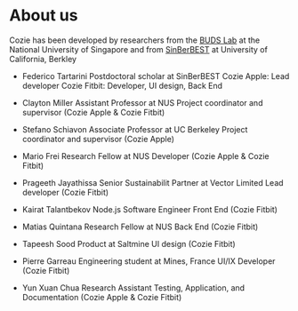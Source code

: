 # About us

Cozie has been developed by researchers from the [BUDS Lab](https://budslab.org/) at the National University of Singapore and from [SinBerBEST](https://sinberbest.berkeley.edu/) at University of California, Berkley

- Federico Tartarini
Postdoctoral scholar at SinBerBEST
Cozie Apple: Lead developer 
Cozie Fitbit: Developer, UI design, Back End

- Clayton Miller
Assistant Professor at NUS
Project coordinator and supervisor (Cozie Apple & Cozie Fitbit)

- Stefano Schiavon
Associate Professor at UC Berkeley
Project coordinator and supervisor (Cozie Apple)

- Mario Frei
Research Fellow at NUS
Developer (Cozie Apple & Cozie Fitbit)

- Prageeth Jayathissa
Senior Sustainabilit Partner at Vector Limited
Lead developer (Cozie Fitbit)

- Kairat Talantbekov
Node.js Software Engineer
Front End (Cozie Fitbit)

- Matias Quintana
Research Fellow at NUS
Back End (Cozie Fitbit)

- Tapeesh Sood
Product at Saltmine
UI design (Cozie Fitbit)

- Pierre Garreau
Engineering student at Mines, France
UI/IX Developer (Cozie Fitbit)


- Yun Xuan Chua
Research Assistant
Testing, Application, and Documentation (Cozie Apple & Cozie Fitbit)